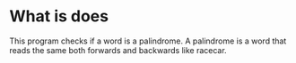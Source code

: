 # What is does

This program checks if a word is a palindrome. A palindrome is a word that reads the same both forwards and backwards like racecar.
